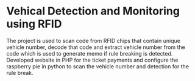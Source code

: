 # Vehical Detection and Monitoring using RFID

The project is used to scan code from RFID chips that contain unique vehicle number, decode that code and extract vehicle number from the code which is used to generate memo if rule breaking is detected. Developed website in PHP for the ticket payments and configure the raspberry pie in python to scan the vehicle number and detection for the rule break.
